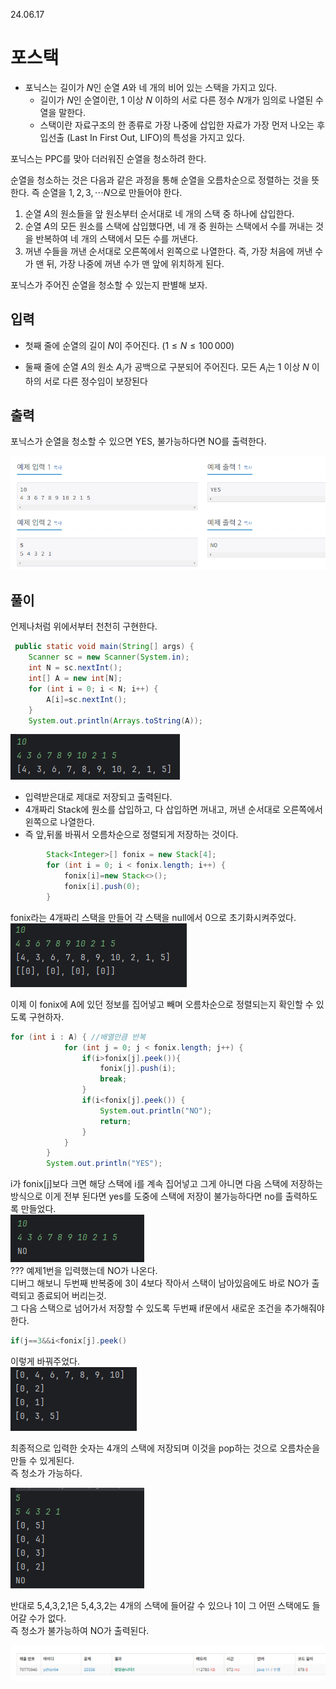 24.06.17
# 포스택

- 포닉스는 길이가 $N$인 순열 $A$와 네 개의 비어 있는 스택을 가지고 있다.
  - 길이가 $N$인 순열이란, $1$ 이상 $N$ 이하의 서로 다른 정수 $N$개가 임의로 나열된 수열을 말한다.
  - 스택이란 자료구조의 한 종류로 가장 나중에 삽입한 자료가 가장 먼저 나오는 후입선출 (Last In First Out, LIFO)의 특성을 가지고 있다.  
  
포닉스는 PPC를 맞아 더러워진 순열을 청소하려 한다.

순열을 청소하는 것은 다음과 같은 과정을 통해 순열을 오름차순으로 정렬하는 것을 뜻한다. 즉 순열을 
$1, 2, 3, \cdots N$으로 만들어야 한다.

1. 순열 $A$의 원소들을 앞 원소부터 순서대로 네 개의 스택 중 하나에 삽입한다.
2. 순열 $A$의 모든 원소를 스택에 삽입했다면, 네 개 중 원하는 스택에서 수를 꺼내는 것을 반복하여 네 개의 스택에서 모든 수를 꺼낸다.
3. 꺼낸 수들을 꺼낸 순서대로 오른쪽에서 왼쪽으로 나열한다. 즉, 가장 처음에 꺼낸 수가 맨 뒤, 가장 나중에 꺼낸 수가 맨 앞에 위치하게 된다.
   
포닉스가 주어진 순열을 청소할 수 있는지 판별해 보자.

## 입력
- 첫째 줄에 순열의 길이 
$N$이 주어진다. 
$(1 ≤ N ≤ 100\,000)$ 

- 둘째 줄에 순열 
$A$의 원소 
$A_i$가 공백으로 구분되어 주어진다. 모든 
$A_i$는 
$1$ 이상 
$N$ 이하의 서로 다른 정수임이 보장된다

## 출력
포닉스가 순열을 청소할 수 있으면 YES, 불가능하다면 NO를 출력한다.

![image](./BJ/image.png)

## 풀이
언제나처럼 위에서부터 천천히 구현한다.
```java
 public static void main(String[] args) {
    Scanner sc = new Scanner(System.in);
    int N = sc.nextInt();
    int[] A = new int[N];
    for (int i = 0; i < N; i++) {
        A[i]=sc.nextInt();
    }
    System.out.println(Arrays.toString(A));
```
![image](./BJ/image-1.png)  

- 입력받은대로 제대로 저장되고 출력된다.  
- 4개짜리 Stack에 원소를 삽입하고, 다 삽입하면 꺼내고, 꺼낸 순서대로 오른쪽에서 왼쪽으로 나열한다.
- 즉 앞,뒤롤 바꿔서 오름차순으로 정렬되게 저장하는 것이다.

```java
        Stack<Integer>[] fonix = new Stack[4];
        for (int i = 0; i < fonix.length; i++) {
            fonix[i]=new Stack<>();
            fonix[i].push(0);
        }
```
fonix라는 4개짜리 스택을 만들어 각 스택을 null에서 0으로 초기화시켜주었다.
![image](./BJ/image-2.png) 

이제 이 fonix에 A에 있던 정보를 집어넣고 빼며 오름차순으로 정렬되는지 확인할 수 있도록 구현하자.
```java
for (int i : A) { //배열만큼 반복
            for (int j = 0; j < fonix.length; j++) {
                if(i>fonix[j].peek()){ 
                    fonix[j].push(i);
                    break;
                }
                if(i<fonix[j].peek()) {
                    System.out.println("NO");
                    return;
                }
            }
        }
        System.out.println("YES");
```
i가 fonix[j]보다 크면 해당 스택에 i를 계속 집어넣고 그게 아니면 다음 스택에 저장하는 방식으로 이게 전부 된다면 yes를 도중에 스택에 저장이 불가능하다면 no를 출력하도록 만들었다.  
![image](./BJ/image-3.png)   
??? 예제1번을 입력했는데 NO가 나온다.  
디버그 해보니 두번째 반복중에 3이 4보다 작아서 스택이 남아있음에도  바로 NO가 출력되고 종료되어 버리는것.  
그 다음 스택으로 넘어가서 저장할 수 있도록 두번째 if문에서 새로운 조건을 추가해줘야한다.
```java
if(j==3&&i<fonix[j].peek()
```
이렇게 바꿔주었다.  
![image](./BJ/image-4.png)  

최종적으로 입력한 숫자는 4개의 스택에 저장되며 이것을 pop하는 것으로 오름차순을 만들 수 있게된다.  
즉 청소가 가능하다.

![image](./BJ/image-5.png)

반대로 5,4,3,2,1은 5,4,3,2는 4개의 스택에 들어갈 수 있으나 1이 그 어떤 스택에도 들어갈 수가 없다.   
즉 청소가 불가능하여 NO가 출력된다.

![image](./BJ/image-6.png)